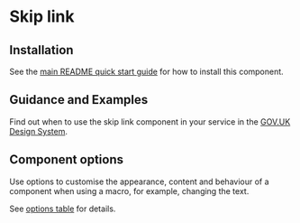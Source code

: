 # Skip link

## Installation

See the [main README quick start guide](https://github.com/alphagov/govuk-frontend#quick-start) for how to install this component.

## Guidance and Examples

Find out when to use the skip link component in your service in the [GOV.UK Design System](https://design-system.service.gov.uk/components/skip-link).

## Component options

Use options to customise the appearance, content and behaviour of a component when using a macro, for example, changing the text.

See [options table](https://design-system.service.gov.uk/components/skip-link/#options-skip-link-example) for details.
